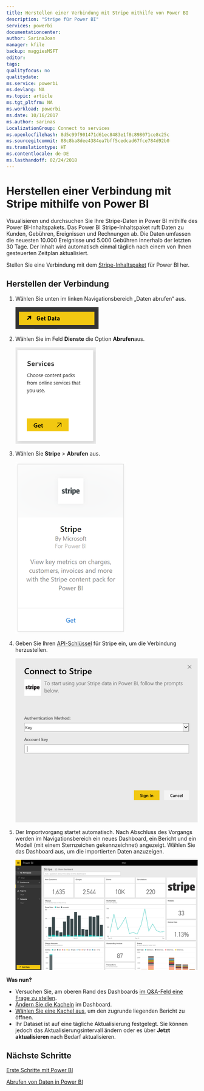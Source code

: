 ```yaml
---
title: Herstellen einer Verbindung mit Stripe mithilfe von Power BI
description: "Stripe für Power BI"
services: powerbi
documentationcenter: 
author: SarinaJoan
manager: kfile
backup: maggiesMSFT
editor: 
tags: 
qualityfocus: no
qualitydate: 
ms.service: powerbi
ms.devlang: NA
ms.topic: article
ms.tgt_pltfrm: NA
ms.workload: powerbi
ms.date: 10/16/2017
ms.author: sarinas
LocalizationGroup: Connect to services
ms.openlocfilehash: 8d5c99f901471d61ec8483e1f8c898071ce8c25c
ms.sourcegitcommit: 88c8ba8dee4384ea7bff5cedcad67fce784d92b0
ms.translationtype: HT
ms.contentlocale: de-DE
ms.lasthandoff: 02/24/2018
---
```

# <a name="connect-to-stripe-with-power-bi"></a>Herstellen einer Verbindung mit Stripe mithilfe von Power BI
Visualisieren und durchsuchen Sie Ihre Stripe-Daten in Power BI mithilfe des Power BI-Inhaltspakets. Das Power BI Stripe-Inhaltspaket ruft Daten zu Kunden, Gebühren, Ereignissen und Rechnungen ab. Die Daten umfassen die neuesten 10.000 Ereignisse und 5.000 Gebühren innerhalb der letzten 30 Tage. Der Inhalt wird automatisch einmal täglich nach einem von Ihnen gesteuerten Zeitplan aktualisiert. 

Stellen Sie eine Verbindung mit dem [Stripe-Inhaltspaket](https://app.powerbi.com/getdata/services/stripe) für Power BI her.

## <a name="how-to-connect"></a>Herstellen der Verbindung
1. Wählen Sie unten im linken Navigationsbereich „Daten abrufen“ aus.  
   
    ![](media/service-connect-to-stripe/getdata.png)
2. Wählen Sie im Feld **Dienste** die Option **Abrufen**aus.  
   
    ![](media/service-connect-to-stripe/services.png)  
3. Wählen Sie **Stripe** &gt; **Abrufen** aus.  
   
    ![](media/service-connect-to-stripe/stripe.png)  
4. Geben Sie Ihren [API-Schlüssel](https://dashboard.stripe.com/account/apikeys) für Stripe ein, um die Verbindung herzustellen.  
   
    ![](media/service-connect-to-stripe/creds.png)
5. Der Importvorgang startet automatisch. Nach Abschluss des Vorgangs werden im Navigationsbereich ein neues Dashboard, ein Bericht und ein Modell (mit einem Sternzeichen gekennzeichnet) angezeigt. Wählen Sie das Dashboard aus, um die importierten Daten anzuzeigen.
   
    ![](media/service-connect-to-stripe/dashboard.png)

**Was nun?**

* Versuchen Sie, am oberen Rand des Dashboards [im Q&A-Feld eine Frage zu stellen](power-bi-q-and-a.md).
* [Ändern Sie die Kacheln](service-dashboard-edit-tile.md) im Dashboard.
* [Wählen Sie eine Kachel aus](service-dashboard-tiles.md), um den zugrunde liegenden Bericht zu öffnen.
* Ihr Dataset ist auf eine tägliche Aktualisierung festgelegt. Sie können jedoch das Aktualisierungsintervall ändern oder es über **Jetzt aktualisieren** nach Bedarf aktualisieren.

## <a name="next-steps"></a>Nächste Schritte
[Erste Schritte mit Power BI](service-get-started.md)

[Abrufen von Daten in Power BI](service-get-data.md)

